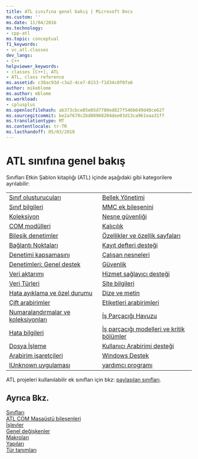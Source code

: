 ```yaml
---
title: ATL sınıfına genel bakış | Microsoft Docs
ms.custom: ''
ms.date: 11/04/2016
ms.technology:
- cpp-atl
ms.topic: conceptual
f1_keywords:
- vc.atl.classes
dev_langs:
- C++
helpviewer_keywords:
- classes [C++], ATL
- ATL, class reference
ms.assetid: c38ac93d-c3a2-4ce7-8153-f1d34c0f0fa6
author: mikeblome
ms.author: mblome
ms.workload:
- cplusplus
ms.openlocfilehash: ab373cbce85e05d7780ed827f546b649d40ce62f
ms.sourcegitcommit: be2a7679c2bd80968204dee03d13ca961eaa31ff
ms.translationtype: MT
ms.contentlocale: tr-TR
ms.lasthandoff: 05/03/2018
---
```

# <a name="atl-class-overview"></a>ATL sınıfına genel bakış
Sınıfları Etkin Şablon kitaplığı (ATL) içinde aşağıdaki gibi kategorilere ayrılabilir:  
  
|||  
|-|-|  
|[Sınıf oluşturucuları](../atl/class-factories-classes.md)|[Bellek Yönetimi](../atl/memory-management-classes.md)|  
|[Sınıf bilgileri](../atl/class-information-classes.md)|[MMC ek bileşenini](../atl/mmc-snap-in-classes.md)|  
|[Koleksiyon](../atl/collection-classes.md)|[Nesne güvenliği](../atl/object-safety-classes.md)|  
|[COM modülleri](../atl/com-modules-classes.md)|[Kalıcılık](../atl/persistence-classes.md)|  
|[Bileşik denetimler](../atl/composite-controls-classes.md)|[Özellikler ve özellik sayfaları](../atl/properties-and-property-pages-classes.md)|  
|[Bağlantı Noktaları](../atl/connection-points-classes.md)|[Kayıt defteri desteği](../atl/registry-support-classes.md)|  
|[Denetimi kapsamasını](../atl/control-containment-classes.md)|[Çalışan nesneleri](../atl/running-objects-classes.md)|  
|[Denetimleri: Genel destek](../atl/controls-general-support-classes.md)|[Güvenlik](../atl/security-classes.md)|  
|[Veri aktarımı](../atl/data-transfer-classes.md)|[Hizmet sağlayıcı desteği](../atl/service-provider-support-classes.md)|  
|[Veri Türleri](../atl/data-types-classes.md)|[Site bilgileri](../atl/site-information-classes.md)|  
|[Hata ayıklama ve özel durumu](../atl/debugging-and-exceptions-classes.md)|[Dize ve metin](../atl/string-and-text-classes.md)|  
|[Çift arabirimler](../atl/dual-interfaces-classes.md)|[Etiketleri arabirimleri](../atl/tear-off-interfaces-classes.md)|  
|[Numaralandırmalar ve koleksiyonları](../atl/enumerators-and-collections-classes.md)|[İş Parçacığı Havuzu](../atl/thread-pooling-classes.md)|  
|[Hata bilgileri](../atl/error-information-classes.md)|[İş parçacığı modelleri ve kritik bölümler](../atl/threading-models-and-critical-sections-classes.md)|  
|[Dosya İşleme](../atl/file-handling-classes.md)|[Kullanıcı Arabirimi desteği](../atl/ui-support-classes.md)|  
|[Arabirim işaretçileri](../atl/interface-pointers-classes.md)|[Windows Destek](../atl/windows-support-classes.md)|  
|[IUnknown uygulaması](../atl/iunknown-implementation-classes.md)|[yardımcı programı](../atl/utility-classes.md)|  
  
 ATL projeleri kullanılabilir ek sınıfları için bkz: [paylaşılan sınıfları](../atl-mfc-shared/atl-mfc-shared-classes.md).  
  
## <a name="see-also"></a>Ayrıca Bkz.  
 [Sınıfları](../atl/reference/atl-classes.md)   
 [ATL COM Masaüstü bileşenleri](../atl/atl-com-desktop-components.md)   
 [İşlevler](../atl/reference/atl-functions.md)   
 [Genel değişkenler](../atl/reference/atl-global-variables.md)   
 [Makroları](../atl/reference/atl-macros.md)   
 [Yapıları](../atl/reference/atl-structures.md)   
 [Tür tanımları](../atl/reference/atl-typedefs.md)

